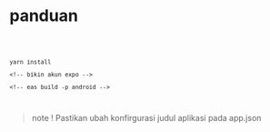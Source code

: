 # panduan
<code>

    yarn install

    <!-- bikin akun expo -->

    <!-- eas build -p android -->
</code>

<blockquote>
    note ! Pastikan ubah konfirgurasi judul aplikasi pada app.json
</blockquote>

